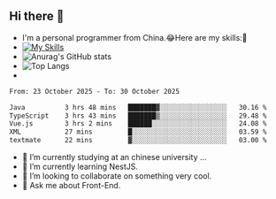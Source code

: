 ## Hi there 👋
- I'm a personal programmer from China.😂Here are my skills:🤔
- [![My Skills](https://skillicons.dev/icons?i=js,html,css,vue,typescript,java,golang)](https://skillicons.dev)
- ![Anurag's GitHub stats](https://github-readme-stats.vercel.app/api?username=FluffyChi-Xing&count_private=true&show_icons=true&theme=radical)
- ![Top Langs](https://github-readme-stats.vercel.app/api/top-langs/?username=FluffyChi-Xing)
- <!--START_SECTION:waka-->

```txt
From: 23 October 2025 - To: 30 October 2025

Java          3 hrs 48 mins   ███████▓░░░░░░░░░░░░░░░░░   30.16 %
TypeScript    3 hrs 43 mins   ███████▒░░░░░░░░░░░░░░░░░   29.48 %
Vue.js        3 hrs 2 mins    ██████░░░░░░░░░░░░░░░░░░░   24.08 %
XML           27 mins         █░░░░░░░░░░░░░░░░░░░░░░░░   03.59 %
textmate      22 mins         ▓░░░░░░░░░░░░░░░░░░░░░░░░   03.00 %
```

<!--END_SECTION:waka-->
- 🔭 I’m currently studying at an chinese university ...
- 🌱 I’m currently learning NestJS.
- 👯 I’m looking to collaborate on something very cool.
- 💬 Ask me about Front-End.
